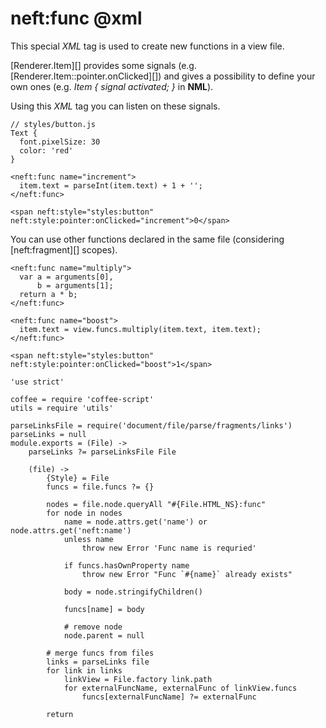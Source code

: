 neft:func @xml
=========

This special *XML* tag is used to create new functions in a view file.

[Renderer.Item][] provides some signals (e.g. [Renderer.Item::pointer.onClicked][])
and gives a possibility to define your own ones
(e.g. *Item { signal activated; }* in **NML**).

Using this *XML* tag you can listen on these signals.

```
// styles/button.js
Text {
  font.pixelSize: 30
  color: 'red'
}

<neft:func name="increment">
  item.text = parseInt(item.text) + 1 + '';
</neft:func>

<span neft:style="styles:button" neft:style:pointer:onClicked="increment">0</span>
```

You can use other functions declared in the same file (considering [neft:fragment][] scopes).

```
<neft:func name="multiply">
  var a = arguments[0],
      b = arguments[1];
  return a * b;
</neft:func>

<neft:func name="boost">
  item.text = view.funcs.multiply(item.text, item.text);
</neft:func>

<span neft:style="styles:button" neft:style:pointer:onClicked="boost">1</span>
```

	'use strict'

	coffee = require 'coffee-script'
	utils = require 'utils'

	parseLinksFile = require('document/file/parse/fragments/links')
	parseLinks = null
	module.exports = (File) ->
		parseLinks ?= parseLinksFile File

		(file) ->
			{Style} = File
			funcs = file.funcs ?= {}

			nodes = file.node.queryAll "#{File.HTML_NS}:func"
			for node in nodes
				name = node.attrs.get('name') or node.attrs.get('neft:name')
				unless name
					throw new Error 'Func name is requried'

				if funcs.hasOwnProperty name
					throw new Error "Func `#{name}` already exists"

				body = node.stringifyChildren()

				funcs[name] = body

				# remove node
				node.parent = null

			# merge funcs from files
			links = parseLinks file
			for link in links
				linkView = File.factory link.path
				for externalFuncName, externalFunc of linkView.funcs
					funcs[externalFuncName] ?= externalFunc

			return
